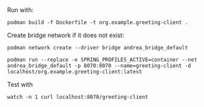 Run with:

`podman build -f Dockerfile -t org.example.greeting-client .`

Create bridge network if it does not exist:

`podman network create --driver bridge andrea_bridge_default`

`podman run --replace -e SPRING_PROFILES_ACTIVE=container --net andrea_bridge_default -p 8070:8070 --name=greeting-client -d localhost/org.example.greeting-client:latest`

Test with

`watch -n 1 curl localhost:8070/greeting-client` 